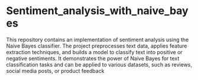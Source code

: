 # Sentiment_analysis_with_naive_bayes
This repository contains an implementation of sentiment analysis using the Naive Bayes classifier. The project preprocesses text data, applies feature extraction techniques, and builds a model to classify text into positive or negative sentiments. It demonstrates the power of Naive Bayes for text classification tasks and can be applied to various datasets, such as reviews, social media posts, or product feedback
